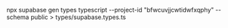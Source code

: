 npx supabase gen types typescript --project-id "bfwcuvjjcwtidwfxqphy" --schema public > types/supabase.types.ts